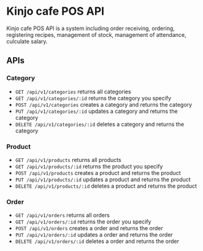 # Kinjo cafe POS API

Kinjo cafe POS API is a system including order receiving, ordering, registering recipes, management of stock, management of attendance, culculate salary.

## APIs

### Category
- `GET /api/v1/categories` returns all categories
- `GET /api/v1/categories/:id` returns the category you specify
- `POST /api/v1/categories` creates a category and returns the category
- `PUT /api/v1/categories/:id` updates a category and returns the category
- `DELETE /api/v1/categories/:id` deletes a category and returns the category

### Product
- `GET /api/v1/products` returns all products
- `GET /api/v1/products/:id` returns the product you specify
- `POST /api/v1/products` creates a product and returns the product
- `PUT /api/v1/products/:id` updates a product and returns the product
- `DELETE /api/v1/products/:id` deletes a product and returns the product

### Order
- `GET /api/v1/orders` returns all orders
- `GET /api/v1/orders/:id` returns the order you specify
- `POST /api/v1/orders` creates a order and returns the order
- `PUT /api/v1/orders/:id` updates a order and returns the order
- `DELETE /api/v1/orders/:id` deletes a order and returns the order

